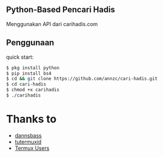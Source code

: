 ## Python-Based Pencari Hadis
Menggunakan API dari carihadis.com

## Penggunaan
quick start:
```bash
$ pkg install python 
$ pip install bs4
$ cd && git clone https://github.com/annzc/cari-hadis.git
$ cd cari-hadis
$ chmod +x carihadis
$ ./carihadis
```

# Thanks to
* [dannsbass](https://github.com/dannsbass)
* [tutermuxid](http://t.me/tutermuxid)
* [Termux Users](http://t.me/TermuxUserID)

